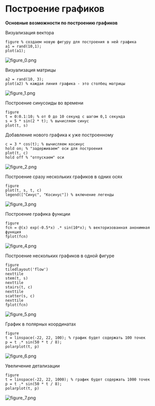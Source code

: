 # Построение графиков

**Основные возможности по построению графиков**

Визуализация вектора

```matlab:Code
figure % создаем новую фигуру для построения в ней графика
a1 = rand(10,1);
plot(a1);
```

![figure_0.png](README_images/figure_0.png)

Визуализация матрицы

```matlab:Code
a2 = rand(10, 3);
plot(a2) % каждая линия графика - это столбец матрицы
```

![figure_1.png](README_images/figure_1.png)

Построение синусоиды во времени

```matlab:Code
figure
t = 0:0.1:10; % от 0 до 10 секунд с шагом 0,1 секунда
s = 5 * sin(2 * t); % вычисляем синус
plot(t, s)
```

Добавление нового графика к уже построенному

```matlab:Code
c = 3 * cos(t); % вычисляем косинус
hold on; % "задерживаем" оси для построения
plot(t, c)
hold off % "отпускаем" оси
```

![figure_2.png](README_images/figure_2.png)

Построение сразу нескольких графиков в одних осях

```matlab:Code
figure
plot(t, s, t, c)
legend(["Синус", "Косинус"]) % включение легенды
```

![figure_3.png](README_images/figure_3.png)

Построение графика функции

```matlab:Code
figure
fcn = @(x) exp(-0.5*x) .* sin(10*x); % векторизованная анонимная функция
fplot(fcn)
```

![figure_4.png](README_images/figure_4.png)

Построение нескольких графиков в одной фигуре

```matlab:Code
figure
tiledlayout('flow')
nexttile
stem(t, s)
nexttile
stairs(t, c)
nexttile
scatter(s, c)
nexttile
fplot(fcn)
```

![figure_5.png](README_images/figure_5.png)

График в полярных координатах

```matlab:Code
figure
t = linspace(-22, 22, 100); % график будет содержать 100 точек
p = t .* sin(50 * t / 8);
polarplot(t, p)
```

![figure_6.png](README_images/figure_6.png)

Увеличение детализации

```matlab:Code
figure
t = linspace(-22, 22, 1000); % график будет содержать 1000 точек
p = t .* sin(50 * t / 8);
polarplot(t, p)
```

![figure_7.png](README_images/figure_7.png)